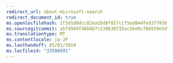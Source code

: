```yaml
---
redirect_url: about-microsoft-search
redirect_document_id: true
ms.openlocfilehash: 1f3d1d8dcc82ea1bd8f017ccf5ed844fe9377936
ms.sourcegitcommit: a5fd9d4f46bbb7c539630735ac16e0c786939e5d
ms.translationtype: MT
ms.contentlocale: ja-JP
ms.lasthandoff: 05/01/2019
ms.locfileid: "33508691"
---
```

